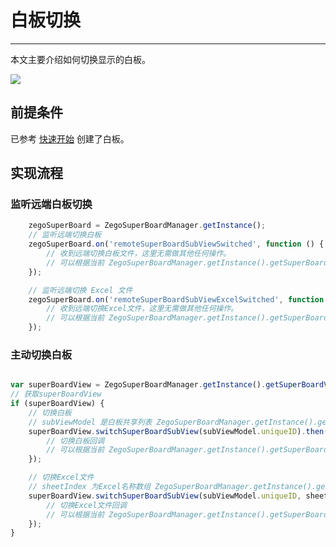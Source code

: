 # 白板切换

- - -

本文主要介绍如何切换显示的白板。

<Frame width="512" height="auto" caption=""><img src="https://doc-media.zego.im/sdk-doc/Pics/WhiteboardView/switch.gif" /></Frame>

## 前提条件

已参考 [快速开始](/super-board-electron/quick-start/create-white-board) 创建了白板。

## 实现流程

### 监听远端白板切换
```javascript
    zegoSuperBoard = ZegoSuperBoardManager.getInstance();
    // 监听远端切换白板
    zegoSuperBoard.on('remoteSuperBoardSubViewSwitched', function () {
        // 收到远端切换白板文件，这里无需做其他任何操作。
        // 可以根据当前 ZegoSuperBoardManager.getInstance().getSuperBoardView().getCurrentSuperBoardSubView() 的信息更新UI，如更新当前显示白板/文件名称。
    });

    // 监听远端切换 Excel 文件
    zegoSuperBoard.on('remoteSuperBoardSubViewExcelSwitched', function () {
        // 收到远端切换Excel文件，这里无需做其他任何操作。
        // 可以根据当前 ZegoSuperBoardManager.getInstance().getSuperBoardView().getCurrentSuperBoardSubView() 的信息更新UI，如更新当前显示Excel文件名称。
    });
```


### 主动切换白板
```javascript

var superBoardView = ZegoSuperBoardManager.getInstance().getSuperBoardView();
// 获取superBoardView
if (superBoardView) {
    // 切换白板
    // subViewModel 是白板共享列表 ZegoSuperBoardManager.getInstance().getSuperBoardSubViewModelList() 中的一个model
    superBoardView.switchSuperBoardSubView(subViewModel.uniqueID).then(function(){
        // 切换白板回调
        // 可以根据当前 ZegoSuperBoardManager.getInstance().getSuperBoardView().getCurrentSuperBoardSubView() 的信息更新UI，如更新当前显示白板/文件名称。
    });

    // 切换Excel文件
    // sheetIndex 为Excel名称数组 ZegoSuperBoardManager.getInstance().getSuperBoardView().getCurrentSuperBoardSubView().getExcelSheetNameList() 里的下标
    superBoardView.switchSuperBoardSubView(subViewModel.uniqueID, sheetIndex).then(function(){
        // 切换Excel文件回调
        // 可以根据当前 ZegoSuperBoardManager.getInstance().getSuperBoardView().getCurrentSuperBoardSubView() 的信息更新UI，如更新当前显示Excel文件名称。
    });
}
```
